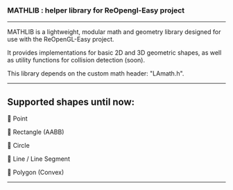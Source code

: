 ### MATHLIB : helper library for ReOpengl-Easy project    

---  

MATHLIB is a lightweight, modular math and geometry library designed for use with the ReOpenGL-Easy project.    

It provides implementations for basic 2D and 3D geometric shapes, as well as utility functions for collision detection (soon).    

This library depends on the custom math header: "LAmath.h".     


---  

## Supported shapes until now:  

🔹 Point

🔹 Rectangle (AABB)

🔹 Circle

🔹 Line / Line Segment

🔹 Polygon (Convex)  

---

